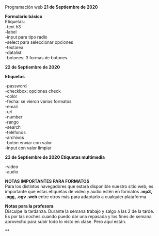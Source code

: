 Programación web
**21 de Septiembre de 2020**

<b>Formulario básico</b>
<br>
Etiquetas: 
<br>
-text h3<br>
-label<br>
-input para tipo radio<br>
-select para seleccionar opciones<br>
-textarea<br>
-datalist<br>
-botones: 3 formas de botones<br>

**22 de Septiembre de 2020**

<b>Etiquetas</b>
<br>

-password<br>
-checkbox: opciones check<br>
-color<br>
-fecha: se vieron varios formatos<br>
-email<br>
-url<br>
-number<br>
-rango<br>
-search<br>
-teléfonos<br>
-archivos<br>
-botón enviar con valor<br>
-input con valor limpiar<br>

**23 de Septiembre de 2020**
<b>Etiquetas multimedia</b>
<br>

-video<br>
-audio<br>

<b>NOTAS IMPORTANTES PARA FORMATOS</b>
<br>
Para los distintos navegadores que estará disponible nuestro sitio web, es importante
que estas etiquetas de video y audio estén en formatos <b>.mp3, .ogg, .ogv .web</b>
entre otros más para adaptarlo a cualquier plataforma

<b>Notas para la profesora</b>
<br>
Disculpe la tardanza. Durante la semana trabajo y salgo a las 2 de la tarde. Es por las noches
cuando puedo dar una repasada y los fines de semana aprovecho para subir todo lo visto en
clase. Pero aquí están.

**






